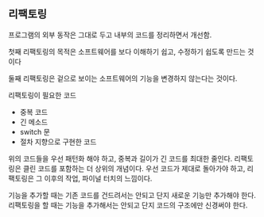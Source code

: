 ## 리팩토링

프로그램의 외부 동작은 그대로 두고 내부의 코드를 정리하면서 개선함.

첫째 리팩토링의 목적은 소프트웨어를 보다 이해하기 쉽고, 수정하기 쉽도록 만드는 것이다

둘째 리팩토링은 겉으로 보이는 소프트웨어의 기능을 변경하지 않는다는 것이다.

리팩토링이 필요한 코드

- 중복 코드
- 긴 메소드
- switch 문
- 절차 지향으로 구현한 코드

위의 코드들을 우선 패턴화 해야 하고, 중복과 길이가 긴 코드를 최대한 줄인다.
리팩토링은 클린 코드를 포함하는 더 상위의 개념이다.
우선 코드가 제대로 돌아가야 하고, 리팩토링은 그 이후의 작업, 파이널 터치의 느낌이다.

기능을 추가할 때는 기존 코드를 건드려서는 안되고 단지 새로운 기능만 추가해야 한다.
리팩토링을 할 때는 기능을 추가해서는 안되고 단지 코드의 구조에만 신경써야 한다.

